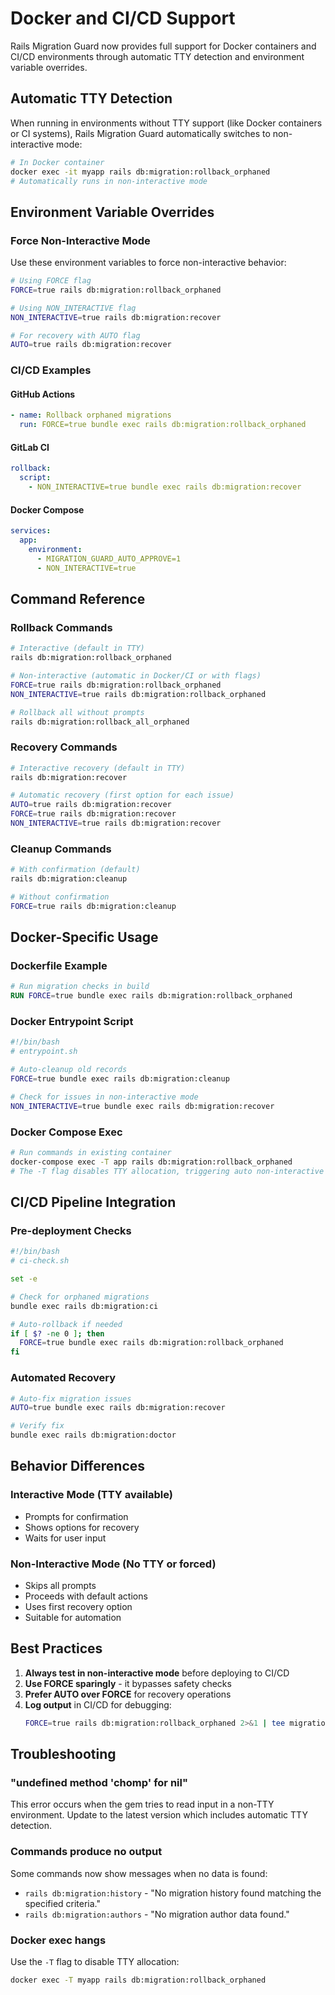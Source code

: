 # Docker and CI/CD Support

Rails Migration Guard now provides full support for Docker containers and CI/CD environments through automatic TTY detection and environment variable overrides.

## Automatic TTY Detection

When running in environments without TTY support (like Docker containers or CI systems), Rails Migration Guard automatically switches to non-interactive mode:

```bash
# In Docker container
docker exec -it myapp rails db:migration:rollback_orphaned
# Automatically runs in non-interactive mode
```

## Environment Variable Overrides

### Force Non-Interactive Mode

Use these environment variables to force non-interactive behavior:

```bash
# Using FORCE flag
FORCE=true rails db:migration:rollback_orphaned

# Using NON_INTERACTIVE flag
NON_INTERACTIVE=true rails db:migration:recover

# For recovery with AUTO flag
AUTO=true rails db:migration:recover
```

### CI/CD Examples

#### GitHub Actions
```yaml
- name: Rollback orphaned migrations
  run: FORCE=true bundle exec rails db:migration:rollback_orphaned
```

#### GitLab CI
```yaml
rollback:
  script:
    - NON_INTERACTIVE=true bundle exec rails db:migration:recover
```

#### Docker Compose
```yaml
services:
  app:
    environment:
      - MIGRATION_GUARD_AUTO_APPROVE=1
      - NON_INTERACTIVE=true
```

## Command Reference

### Rollback Commands

```bash
# Interactive (default in TTY)
rails db:migration:rollback_orphaned

# Non-interactive (automatic in Docker/CI or with flags)
FORCE=true rails db:migration:rollback_orphaned
NON_INTERACTIVE=true rails db:migration:rollback_orphaned

# Rollback all without prompts
rails db:migration:rollback_all_orphaned
```

### Recovery Commands

```bash
# Interactive recovery (default in TTY)
rails db:migration:recover

# Automatic recovery (first option for each issue)
AUTO=true rails db:migration:recover
FORCE=true rails db:migration:recover
NON_INTERACTIVE=true rails db:migration:recover
```

### Cleanup Commands

```bash
# With confirmation (default)
rails db:migration:cleanup

# Without confirmation
FORCE=true rails db:migration:cleanup
```

## Docker-Specific Usage

### Dockerfile Example
```dockerfile
# Run migration checks in build
RUN FORCE=true bundle exec rails db:migration:rollback_orphaned
```

### Docker Entrypoint Script
```bash
#!/bin/bash
# entrypoint.sh

# Auto-cleanup old records
FORCE=true bundle exec rails db:migration:cleanup

# Check for issues in non-interactive mode
NON_INTERACTIVE=true bundle exec rails db:migration:recover
```

### Docker Compose Exec
```bash
# Run commands in existing container
docker-compose exec -T app rails db:migration:rollback_orphaned
# The -T flag disables TTY allocation, triggering auto non-interactive mode
```

## CI/CD Pipeline Integration

### Pre-deployment Checks
```bash
#!/bin/bash
# ci-check.sh

set -e

# Check for orphaned migrations
bundle exec rails db:migration:ci

# Auto-rollback if needed
if [ $? -ne 0 ]; then
  FORCE=true bundle exec rails db:migration:rollback_orphaned
fi
```

### Automated Recovery
```bash
# Auto-fix migration issues
AUTO=true bundle exec rails db:migration:recover

# Verify fix
bundle exec rails db:migration:doctor
```

## Behavior Differences

### Interactive Mode (TTY available)
- Prompts for confirmation
- Shows options for recovery
- Waits for user input

### Non-Interactive Mode (No TTY or forced)
- Skips all prompts
- Proceeds with default actions
- Uses first recovery option
- Suitable for automation

## Best Practices

1. **Always test in non-interactive mode** before deploying to CI/CD
2. **Use FORCE sparingly** - it bypasses safety checks
3. **Prefer AUTO over FORCE** for recovery operations
4. **Log output** in CI/CD for debugging:
   ```bash
   FORCE=true rails db:migration:rollback_orphaned 2>&1 | tee migration.log
   ```

## Troubleshooting

### "undefined method 'chomp' for nil"
This error occurs when the gem tries to read input in a non-TTY environment. Update to the latest version which includes automatic TTY detection.

### Commands produce no output
Some commands now show messages when no data is found:
- `rails db:migration:history` - "No migration history found matching the specified criteria."
- `rails db:migration:authors` - "No migration author data found."

### Docker exec hangs
Use the `-T` flag to disable TTY allocation:
```bash
docker exec -T myapp rails db:migration:rollback_orphaned
```